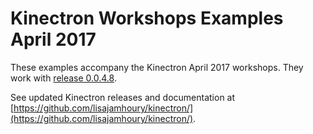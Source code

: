 # Kinectron Workshops Examples April 2017

These examples accompany the Kinectron April 2017 workshops. They work with [release 0.0.4.8](https://github.com/lisajamhoury/kinectron/releases/tag/0.0.4.8).

See updated Kinectron releases and documentation at [https://github.com/lisajamhoury/kinectron/](https://github.com/lisajamhoury/kinectron/).

